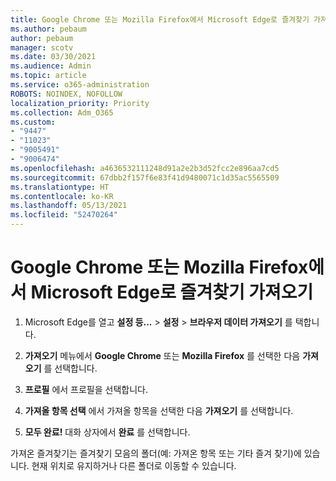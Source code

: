 ```yaml
---
title: Google Chrome 또는 Mozilla Firefox에서 Microsoft Edge로 즐겨찾기 가져오기
ms.author: pebaum
author: pebaum
manager: scotv
ms.date: 03/30/2021
ms.audience: Admin
ms.topic: article
ms.service: o365-administration
ROBOTS: NOINDEX, NOFOLLOW
localization_priority: Priority
ms.collection: Adm_O365
ms.custom:
- "9447"
- "11023"
- "9005491"
- "9006474"
ms.openlocfilehash: a4636532111248d91a2e2b3d52fcc2e896aa7cd5
ms.sourcegitcommit: 67dbb2f157f6e83f41d9480071c1d35ac5565509
ms.translationtype: HT
ms.contentlocale: ko-KR
ms.lasthandoff: 05/13/2021
ms.locfileid: "52470264"
---
```

# <a name="import-favorites-from-google-chrome-or-mozilla-firefox-to-microsoft-edge"></a>Google Chrome 또는 Mozilla Firefox에서 Microsoft Edge로 즐겨찾기 가져오기

1. Microsoft Edge를 열고 **설정 등...** > **설정** > **브라우저 데이터 가져오기** 를 택합니다.

1. **가져오기** 메뉴에서 **Google Chrome** 또는 **Mozilla Firefox** 를 선택한 다음 **가져오기** 를 선택합니다.

1. **프로필** 에서 프로필을 선택합니다.

1. **가져올 항목 선택** 에서 가져올 항목을 선택한 다음 **가져오기** 를 선택합니다.

1. **모두 완료!** 대화 상자에서 **완료** 를 선택합니다.

가져온 즐겨찾기는 즐겨찾기 모음의 폴더(예: 가져온 항목 또는 기타 즐겨 찾기)에 있습니다. 현재 위치로 유지하거나 다른 폴더로 이동할 수 있습니다.
